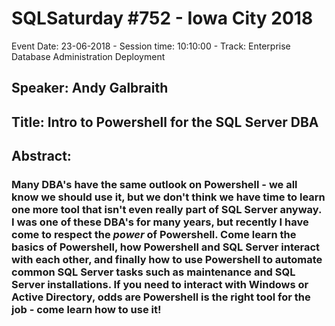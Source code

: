 # SQLSaturday #752 - Iowa City 2018
Event Date: 23-06-2018 - Session time: 10:10:00 - Track: Enterprise Database Administration  Deployment
## Speaker: Andy Galbraith
## Title: Intro to Powershell for the SQL Server DBA
## Abstract:
### Many DBA's have the same outlook on Powershell - we all know we should use it, but we don't think we have time to learn one more tool that isn't even really part of SQL Server anyway.  I was one of these DBA's for many years, but recently I have come to respect the *power* of Powershell.  Come learn the basics of Powershell, how Powershell and SQL Server interact with each other, and finally how to use Powershell to automate common SQL Server tasks such as maintenance and SQL Server installations.  If you need to interact with Windows or Active Directory, odds are Powershell is the right tool for the job - come learn how to use it!
